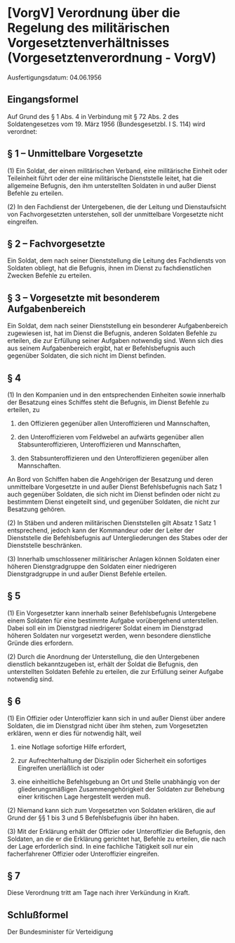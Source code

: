 # [VorgV] Verordnung über die Regelung des militärischen Vorgesetztenverhältnisses  (Vorgesetztenverordnung - VorgV)

Ausfertigungsdatum: 04.06.1956

 

## Eingangsformel

Auf Grund des § 1 Abs. 4 in Verbindung mit § 72 Abs. 2 des Soldatengesetzes vom 19. März 1956 (Bundesgesetzbl. I S. 114) wird verordnet:


## § 1 – Unmittelbare Vorgesetzte

(1) Ein Soldat, der einen militärischen Verband, eine militärische Einheit oder Teileinheit führt oder der eine militärische Dienststelle leitet, hat die allgemeine Befugnis, den ihm unterstellten Soldaten in und außer Dienst Befehle zu erteilen.

(2) In den Fachdienst der Untergebenen, die der Leitung und Dienstaufsicht von Fachvorgesetzten unterstehen, soll der unmittelbare Vorgesetzte nicht eingreifen.


## § 2 – Fachvorgesetzte

Ein Soldat, dem nach seiner Dienststellung die Leitung des Fachdiensts von Soldaten obliegt, hat die Befugnis, ihnen im Dienst zu fachdienstlichen Zwecken Befehle zu erteilen.


## § 3 – Vorgesetzte mit besonderem Aufgabenbereich

Ein Soldat, dem nach seiner Dienststellung ein besonderer Aufgabenbereich zugewiesen ist, hat im Dienst die Befugnis, anderen Soldaten Befehle zu erteilen, die zur Erfüllung seiner Aufgaben notwendig sind. Wenn sich dies aus seinem Aufgabenbereich ergibt, hat er Befehlsbefugnis auch gegenüber Soldaten, die sich nicht im Dienst befinden.


## § 4

(1) In den Kompanien und in den entsprechenden Einheiten sowie innerhalb der Besatzung eines Schiffes steht die Befugnis, im Dienst Befehle zu erteilen, zu

1. den Offizieren gegenüber allen Unteroffizieren und Mannschaften,

2. den Unteroffizieren vom Feldwebel an aufwärts gegenüber allen Stabsunteroffizieren, Unteroffizieren und Mannschaften,

3. den Stabsunteroffizieren und den Unteroffizieren gegenüber allen Mannschaften.

An Bord von Schiffen haben die Angehörigen der Besatzung und deren unmittelbare Vorgesetzte in und außer Dienst Befehlsbefugnis nach Satz 1 auch gegenüber Soldaten, die sich nicht im Dienst befinden oder nicht zu bestimmtem Dienst eingeteilt sind, und gegenüber Soldaten, die nicht zur Besatzung gehören.

(2) In Stäben und anderen militärischen Dienststellen gilt Absatz 1 Satz 1 entsprechend, jedoch kann der Kommandeur oder der Leiter der Dienststelle die Befehlsbefugnis auf Untergliederungen des Stabes oder der Dienststelle beschränken.

(3) Innerhalb umschlossener militärischer Anlagen können Soldaten einer höheren Dienstgradgruppe den Soldaten einer niedrigeren Dienstgradgruppe in und außer Dienst Befehle erteilen.


## § 5

(1) Ein Vorgesetzter kann innerhalb seiner Befehlsbefugnis Untergebene einem Soldaten für eine bestimmte Aufgabe vorübergehend unterstellen. Dabei soll ein im Dienstgrad niedrigerer Soldat einem im Dienstgrad höheren Soldaten nur vorgesetzt werden, wenn besondere dienstliche Gründe dies erfordern.

(2) Durch die Anordnung der Unterstellung, die den Untergebenen dienstlich bekanntzugeben ist, erhält der Soldat die Befugnis, den unterstellten Soldaten Befehle zu erteilen, die zur Erfüllung seiner Aufgabe notwendig sind.


## § 6

(1) Ein Offizier oder Unteroffizier kann sich in und außer Dienst über andere Soldaten, die im Dienstgrad nicht über ihm stehen, zum Vorgesetzten erklären, wenn er dies für notwendig hält, weil

1. eine Notlage sofortige Hilfe erfordert,

2. zur Aufrechterhaltung der Disziplin oder Sicherheit ein sofortiges Eingreifen unerläßlich ist oder

3. eine einheitliche Befehlsgebung an Ort und Stelle unabhängig von der gliederungsmäßigen Zusammengehörigkeit der Soldaten zur Behebung einer kritischen Lage hergestellt werden muß.

(2) Niemand kann sich zum Vorgesetzten von Soldaten erklären, die auf Grund der §§ 1 bis 3 und 5 Befehlsbefugnis über ihn haben.

(3) Mit der Erklärung erhält der Offizier oder Unteroffizier die Befugnis, den Soldaten, an die er die Erklärung gerichtet hat, Befehle zu erteilen, die nach der Lage erforderlich sind. In eine fachliche Tätigkeit soll nur ein facherfahrener Offizier oder Unteroffizier eingreifen.


## § 7

Diese Verordnung tritt am Tage nach ihrer Verkündung in Kraft.


## Schlußformel

Der Bundesminister für Verteidigung
